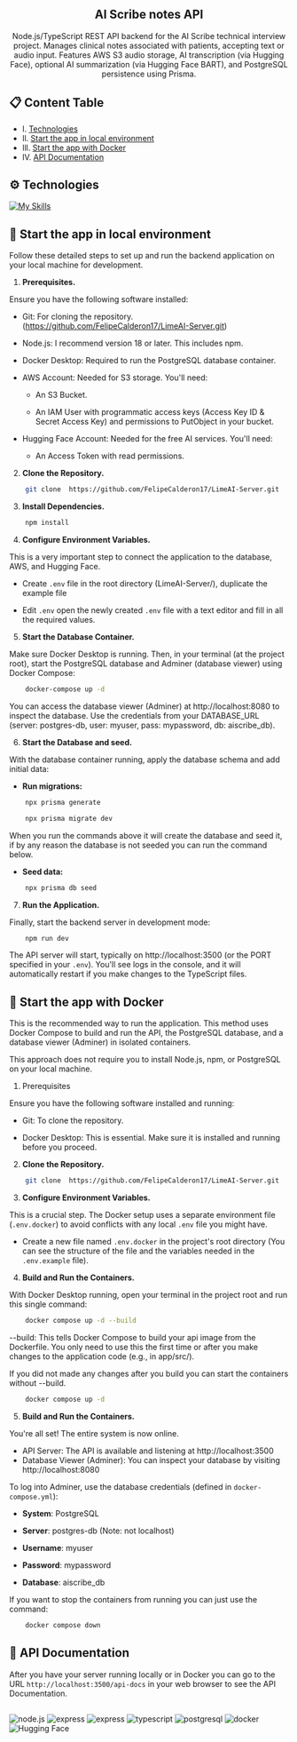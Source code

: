 <h2  align="center">AI Scribe notes API</h2>

<div  align="center">

Node.js/TypeScript REST API backend for the AI Scribe technical interview project. Manages clinical notes associated with patients, accepting text or audio input. Features AWS S3 audio storage, AI transcription (via Hugging Face), optional AI summarization (via Hugging Face BART), and PostgreSQL persistence using Prisma.

</div>

</div>

## 📋 <a  name="table">Content Table</a>

- l.⁠ ⁠[Technologies](#tech-stack)
- ll.⁠ ⁠[Start the app in local environment](#quick-start)
- lll. [Start the app with Docker](#font-extern)
- lV. [API Documentation](#api-documentation)

## <a  name="tech-stack">⚙ Technologies</a>

[![My Skills](https://skillicons.dev/icons?i=nodejs,typescript,express,postgres,prisma,docker,aws)](https://skillicons.dev)<br/>

## <a  name="quick-start">🤸 Start the app in local environment</a>

Follow these detailed steps to set up and run the backend application on your local machine for development.

1. **Prerequisites.**

Ensure you have the following software installed:

- Git: For cloning the repository. (https://github.com/FelipeCalderon17/LimeAI-Server.git)

- Node.js: I recommend version 18 or later. This includes npm.

- Docker Desktop: Required to run the PostgreSQL database container.

- AWS Account: Needed for S3 storage. You'll need:

  - An S3 Bucket.

  - An IAM User with programmatic access keys (Access Key ID & Secret Access Key) and permissions to PutObject in your bucket.

- Hugging Face Account: Needed for the free AI services. You'll need:

  - An Access Token with read permissions.

2. **Clone the Repository.**

```bash
	git clone  https://github.com/FelipeCalderon17/LimeAI-Server.git
```

3. **Install Dependencies.**

```bash
	npm install
```

4. **Configure Environment Variables.**

This is a very important step to connect the application to the database, AWS, and Hugging Face.

- Create `.env` file in the root directory (LimeAI-Server/), duplicate the example file

- Edit `.env` open the newly created `.env` file with a text editor and fill in all the required values.

5. **Start the Database Container.**

Make sure Docker Desktop is running. Then, in your terminal (at the project root), start the PostgreSQL database and Adminer (database viewer) using Docker Compose:

```bash
	docker-compose up -d
```

You can access the database viewer (Adminer) at http://localhost:8080 to inspect the database. Use the credentials from your DATABASE_URL (server: postgres-db, user: myuser, pass: mypassword, db: aiscribe_db).

6. **Start the Database and seed.**

With the database container running, apply the database schema and add initial data:

- **Run migrations:**

```bash
	npx prisma generate
```

```bash
	npx prisma migrate dev
```

When you run the commands above it will create the database and seed it, if by any reason the database is not seeded you can run the command below.

- **Seed data:**

```bash
	npx prisma db seed
```

7. **Run the Application.**

Finally, start the backend server in development mode:

```bash
	npm run dev
```

The API server will start, typically on http://localhost:3500 (or the PORT specified in your `.env`). You'll see logs in the console, and it will automatically restart if you make changes to the TypeScript files.

## <a  name="font-extern">🐳 Start the app with Docker</a>

This is the recommended way to run the application. This method uses Docker Compose to build and run the API, the PostgreSQL database, and a database viewer (Adminer) in isolated containers.

This approach does not require you to install Node.js, npm, or PostgreSQL on your local machine.

1. Prerequisites

Ensure you have the following software installed and running:

- Git: To clone the repository.

- Docker Desktop: This is essential. Make sure it is installed and running before you proceed.

2. **Clone the Repository.**

```bash
	git clone  https://github.com/FelipeCalderon17/LimeAI-Server.git
```

3. **Configure Environment Variables.**

This is a crucial step. The Docker setup uses a separate environment file (`.env.docker`) to avoid conflicts with any local `.env` file you might have.

- Create a new file named `.env.docker` in the project's root directory (You can see the structure of the file and the variables needed in the `.env.example` file).

4. **Build and Run the Containers.**

With Docker Desktop running, open your terminal in the project root and run this single command:

```bash
	docker compose up -d --build
```

--build: This tells Docker Compose to build your api image from the Dockerfile. You only need to use this the first time or after you make changes to the application code (e.g., in app/src/).

If you did not made any changes after you build you can start the containers without --build.

```bash
	docker compose up -d
```

5. **Build and Run the Containers.**

You're all set! The entire system is now online.

- API Server: The API is available and listening at http://localhost:3500
- Database Viewer (Adminer): You can inspect your database by visiting http://localhost:8080

To log into Adminer, use the database credentials (defined in `docker-compose.yml`):

- **System**: PostgreSQL

- **Server**: postgres-db (Note: not localhost)

- **Username**: myuser

- **Password**: mypassword

- **Database**: aiscribe_db

If you want to stop the containers from running you can just use the command:

```bash
	docker compose down
```

## <a  name="api-documentation">📄 API Documentation</a>

After you have your server running locally or in Docker you can go to the URL `http://localhost:3500/api-docs` in your web browser to see the API Documentation.

##

<img  src="https://img.shields.io/badge/-Node.js-black?style=for-the-badge&logoColor=white&logo=node.js&color=339933"  alt="node.js"  />
<img  src="https://img.shields.io/badge/-Express-black?style=for-the-badge&logoColor=white&logo=express&color=000000"  alt="express"  />
<img  src="https://img.shields.io/badge/-Prisma-black?style=for-the-badge&logoColor=white&logo=prisma&color=2D3748"  alt="express"  />
<img src="https://img.shields.io/badge/-TypeScript-black?style=for-the-badge&logoColor=white&logo=typescript&color=3178C6" alt="typescript" />
<img src="https://img.shields.io/badge/-PostgreSQL-black?style=for-the-badge&logoColor=white&logo=postgresql&color=4169E1" alt="postgresql" />
<img src="https://img.shields.io/badge/-Docker-black?style=for-the-badge&logoColor=white&logo=docker&color=2496ED" alt="docker" />
<img src="https://img.shields.io/badge/-Hugging%20Face-black?style=for-the-badge&logoColor=white&logo=huggingface&color=FFD21E" alt="Hugging Face" />
